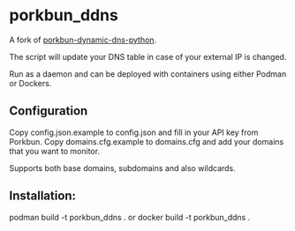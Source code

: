 # porkbun_ddns

A fork of
[porkbun-dynamic-dns-python](https://github.com/porkbundomains/porkbun-dynamic-dns-python).

The script will update your DNS table in case of your external IP is changed.

Run as a daemon and can be deployed with containers using either Podman or
Dockers.

## Configuration
Copy config.json.example to config.json and fill in your API key from Porkbun.
Copy domains.cfg.example to domains.cfg and add your domains that you want to
monitor.

Supports both base domains, subdomains and also wildcards.

## Installation: 

podman build -t porkbun_ddns .
or
docker build -t porkbun_ddns .
